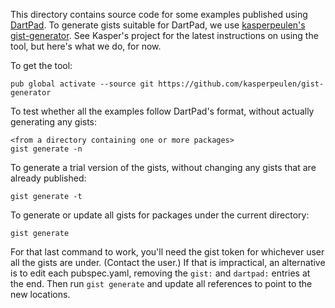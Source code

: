 This directory contains source code for some examples published
using [DartPad](https://github.com/dart-lang/dart-pad).
To generate gists suitable for DartPad, we use
[kasperpeulen's gist-generator](https://github.com/kasperpeulen/gist-generator).
See Kasper's project for the latest instructions on using the tool,
but here's what we do, for now.

To get the tool:

```
pub global activate --source git https://github.com/kasperpeulen/gist-generator
```

To test whether all the examples follow DartPad's format,
without actually generating any gists:

```
<from a directory containing one or more packages>
gist generate -n
```

To generate a trial version of the gists, without changing any
gists that are already published:

```
gist generate -t
```

To generate or update all gists for packages under the current directory:

```
gist generate
```

For that last command to work, you'll need the gist token for whichever
user all the gists are under. (Contact the user.) If that is impractical,
an alternative is to edit each pubspec.yaml, removing the `gist:` and
`dartpad:` entries at the end. Then run `gist generate` and update all
references to point to the new locations.
